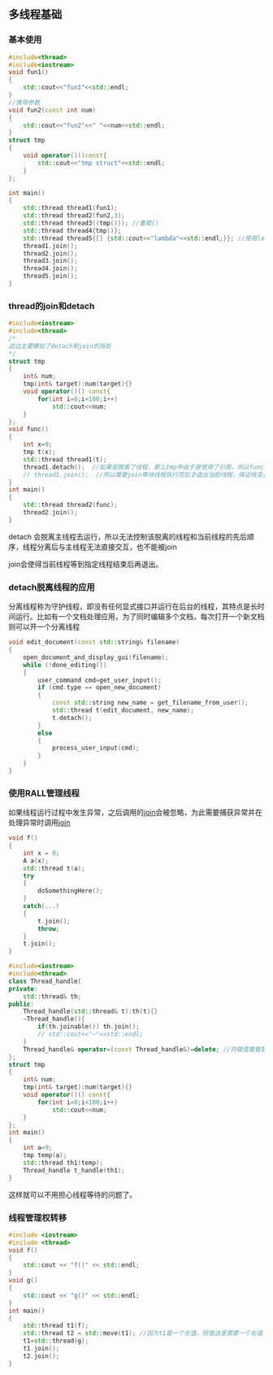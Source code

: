 ## 多线程基础

### 基本使用

```cpp
#include<thread>
#include<iostream>
void fun1()
{
    std::cout<<"fun1"<<std::endl;
}
//携带参数
void fun2(const int num)
{
    std::cout<<"fun2"<<" "<<num<<std::endl;
}
struct tmp
{
    void operator()()const{
        std::cout<<"tmp struct"<<std::endl;
    }
};

int main()
{
    std::thread thread1(fun1);
    std::thread thread2(fun2,3);
    std::thread thread3((tmp())); //重载()
    std::thread thread4{tmp()}; 
    std::thread thread5{[] {std::cout<<"lambda"<<std::endl;}}; //使用lambda也可以
    thread1.join();
    thread2.join();
    thread3.join();
    thread4.join();
    thread5.join();
}
```

### thread的join和detach

```cpp
#include<iostream>
#include<thread>
/*
这边主要模拟了detach和join的用处
*/
struct tmp
{
    int& num;
    tmp(int& target):num(target){}
    void operator()() const{
        for(int i=0;i<100;i++)
            std::cout<<num;
    }
};
void func()
{
    int x=9;
    tmp t(x);
    std::thread thread1(t);
    thread1.detach();  //如果是脱离了线程，那么tmp中由于是使用了引用，所以func可能会比tmp先执行完，导致错误
    // thread1.join();  //所以需要join等待线程执行完后才退出当前线程，保证栈变量在tmp执行完之前存在
}
int main()
{
    std::thread thread2(func);
    thread2.join();
}
```

detach 会脱离主线程去运行，所以无法控制该脱离的线程和当前线程的先后顺序，线程分离后与主线程无法直接交互，也不能被join

join会使得当前线程等到指定线程结束后再退出。

### detach脱离线程的应用

分离线程称为守护线程，即没有任何显式接口并运行在后台的线程，其特点是长时间运行。比如有一个文档处理应用，为了同时编辑多个文档，每次打开一个新文档则可以开一个分离线程

```cpp
void edit_document(const std::string& filename)
{
    open_document_and_display_gui(filename);
    while (!done_editing())
    {
        user_command cmd=get_user_input();
        if (cmd.type == open_new_document)
        {
            const std::string new_name = get_filename_from_user();
            std::thread t(edit_document, new_name);
            t.detach();
        }
        else
        {
            process_user_input(cmd);
        }
    }
}
```



### 使用RALL管理线程

如果线程运行过程中发生异常，之后调用的[join](https://en.cppreference.com/w/cpp/thread/thread/join)会被忽略，为此需要捕获异常并在处理异常时调用[join](https://en.cppreference.com/w/cpp/thread/thread/join)

```cpp
void f()
{
    int x = 0;
    A a(x);
    std::thread t(a);
    try
    {
        doSomethingHere();
    }
    catch(...)
    {
        t.join();
        throw;
    }
    t.join();
}
```

```cpp
#include<iostream>
#include<thread>
class Thread_handle{
private:
    std::thread& th;
public:
    Thread_handle(std::thread& t):th(t){}
    ~Thread_handle(){
        if(th.joinable()) th.join();
        // std::cout<<"~"<<std::endl;
    }
    Thread_handle& operator=(const Thread_handle&)=delete; //将赋值重载禁用
};
struct tmp
{
    int& num;
    tmp(int& target):num(target){}
    void operator()() const{
        for(int i=0;i<100;i++)
            std::cout<<num;
    }
};
int main()
{
    int a=9;
    tmp temp(a);
    std::thread th1(temp);
    Thread_handle t_handle(th1);
}

```

这样就可以不用担心线程等待的问题了。

### 线程管理权转移

```cpp
#include <iostream>
#include <thread>
void f()
{
    std::cout << "f()" << std::endl;
}
void g()
{
    std::cout << "g()" << std::endl;
}
int main()
{
    std::thread t1(f);
    std::thread t2 = std::move(t1); //因为t1是一个左值，但是这里需要一个右值
    t1=std::thread(g);
    t1.join();
    t2.join();
}
```

